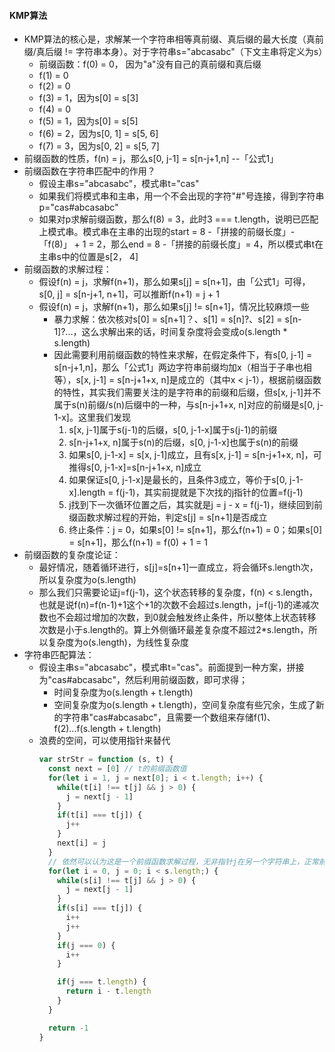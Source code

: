 #### KMP算法

- KMP算法的核心是，求解某一个字符串相等真前缀、真后缀的最大长度（真前缀/真后缀 != 字符串本身）。对于字符串s="abcasabc"（下文主串将定义为s）
  - 前缀函数：f(0) = 0， 因为"a"没有自己的真前缀和真后缀
  - f(1) = 0
  - f(2) = 0
  - f(3) = 1，因为s[0] = s[3]
  - f(4) = 0
  - f(5) = 1，因为s[0] = s[5]
  - f(6) = 2，因为s[0, 1] = s[5, 6]
  - f(7) = 3，因为s[0, 2] = s[5, 7]
- 前缀函数的性质，f(n) = j，那么s[0, j-1] = s[n-j+1,n] --「公式1」
- 前缀函数在字符串匹配中的作用？
  - 假设主串s="abcasabc"，模式串t="cas"
  - 如果我们将模式串和主串，用一个不会出现的字符"#"号连接，得到字符串p="cas#abcasabc"
  - 如果对p求解前缀函数，那么f(8) = 3，此时3 === t.length，说明已匹配上模式串。模式串在主串的出现的start = 8 -「拼接的前缀长度」-「f(8)」 + 1 = 2，那么end =  8 -「拼接的前缀长度」= 4，所以模式串t在主串s中的位置是s[2， 4]
- 前缀函数的求解过程：
  - 假设f(n) = j，求解f(n+1)，那么如果s[j] = s[n+1]，由「公式1」可得，s[0, j] = s[n-j+1, n+1]，可以推断f(n+1) = j + 1
  - 假设f(n) = j，求解f(n+1)，那么如果s[j] != s[n+1]，情况比较麻烦一些
    - 暴力求解：依次核对s[0] = s[n+1]？、s[1] = s[n]?、s[2] = s[n-1]?...，这么求解出来的话，时间复杂度将会变成o(s.length * s.length)
    - 因此需要利用前缀函数的特性来求解，在假定条件下，有s[0, j-1] = s[n-j+1,n]，那么「公式1」两边字符串前缀均加x（相当于子串也相等），s[x, j-1] = s[n-j+1+x, n]是成立的（其中x < j-1），根据前缀函数的特性，其实我们需要关注的是字符串的前缀和后缀，但s[x, j-1]并不属于s(n)前缀/s(n)后缀中的一种，与s[n-j+1+x, n]对应的前缀是s[0, j-1-x]。这里我们发现
      1. s[x, j-1]属于s(j-1)的后缀，s[0, j-1-x]属于s(j-1)的前缀
      2. s[n-j+1+x, n]属于s(n)的后缀，s[0, j-1-x]也属于s(n)的前缀
      3. 如果s[0, j-1-x] = s[x, j-1]成立，且有s[x, j-1] = s[n-j+1+x, n]，可推得s[0, j-1-x]=s[n-j+1+x, n]成立
      4. 如果保证s[0, j-1-x]是最长的，且条件3成立，等价于s[0, j-1-x].length = f(j-1)，其实前提就是下次找的j指针的位置=f(j-1)
      5. j找到下一次循环位置之后，其实就是j = j - x = f(j-1)，继续回到前缀函数求解过程的开始，判定s[j] = s[n+1]是否成立
      6. 终止条件：j = 0，如果s[0] != s[n+1]，那么f(n+1) = 0；如果s[0] = s[n+1]，那么f(n+1) = f(0) + 1 = 1
- 前缀函数的复杂度论证：
  - 最好情况，随着循环进行，s[j]=s[n+1]一直成立，将会循环s.length次，所以复杂度为o(s.length)
  - 那么我们只需要论证j=f(j-1)，这个状态转移的复杂度，f(n) < s.length，也就是说f(n)=f(n-1)+1这个+1的次数不会超过s.length，j=f(j-1)的递减次数也不会超过增加的次数，到0就会触发终止条件，所以整体上状态转移次数是小于s.length的。算上外侧循环最差复杂度不超过2*s.length，所以复杂度为o(s.length)，为线性复杂度
- 字符串匹配算法：
  - 假设主串s="abcasabc"，模式串t="cas"。前面提到一种方案，拼接为"cas#abcasabc"，然后利用前缀函数，即可求得；
    - 时间复杂度为o(s.length + t.length)
    - 空间复杂度为o(s.length + t.length)，空间复杂度有些冗余，生成了新的字符串"cas#abcasabc"，且需要一个数组来存储f(1)、f(2)...f(s.length + t.length)
  - 浪费的空间，可以使用指针来替代
    ```javascript
    var strStr = function (s, t) {
      const next = [0] // t的前缀函数值
      for(let i = 1, j = next[0]; i < t.length; i++) {
        while(t[i] !== t[j] && j > 0) {
          j = next[j - 1]
        }
        if(t[i] === t[j]) {
          j++
        }
        next[i] = j
      }
      // 依然可以认为这是一个前缀函数求解过程，无非指针j在另一个字符串上，正常前缀函数求解的话这个指针在同一个字符串上
      for(let i = 0, j = 0; i < s.length;) {  
        while(s[i] !== t[j] && j > 0) {
          j = next[j - 1]
        }
        if(s[i] === t[j]) {
          i++
          j++
        }
        if(j === 0) {
          i++
        }

        if(j === t.length) {
          return i - t.length
        }
      }

      return -1
    }
    ```
